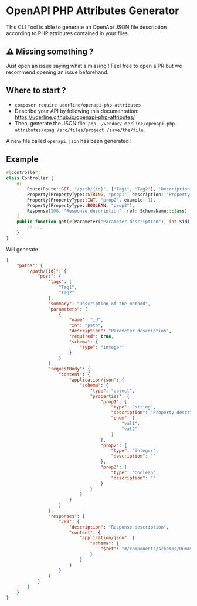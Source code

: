 # OpenAPI PHP Attributes Generator

This CLI Tool is able to generate an OpenApi JSON file description according to PHP attributes contained in your files.


## ⚠️ Missing something ?
Just open an issue saying what's missing ! Feel free to open a PR but we recommend opening an issue beforehand. 


## Where to start ?
- `composer require uderline/openapi-php-attributes`
- Describe your API by following this documentation: https://uderline.github.io/openapi-php-attributes/
- Then, generate the JSON file: `php ./vendor/uderline/openapi-php-attributes/opag /src/files/project /save/the/file`.

A new file called `openapi.json` has been generated !


## Example
```php
#[Controller]
class Controller {
    #[
        Route(Route::GET, "/path/{id}", ["Tag1", "Tag2"], "Description of the method"),
        Property(PropertyType::STRING, "prop1", description: "Property description", enum: ["val1", "val2"]),
        Property(PropertyType::INT, "prop2", example: 1),
        Property(PropertyType::BOOLEAN, "prop3"),
        Response(200, "Response description", ref: SchemaName::class)
    ]
    public function get(#[Parameter("Parameter description")] int $id): JsonResponse {
        // ...
    }
}
```

Will generate
```json
{
    "paths": {
        "/path/{id}": {
            "post": {
                "tags": [
                    "Tag1",
                    "Tag2"
                ],
                "summary": "Description of the method",
                "parameters": [
                    {
                        "name": "id",
                        "in": "path",
                        "description": "Parameter description",
                        "required": true,
                        "schema": {
                            "type": "integer"
                        }
                    }
                ],
                "requestBody": {
                    "content": {
                        "application/json": {
                            "schema": {
                                "type": "object",
                                "properties": {
                                    "prop1": {
                                        "type": "string",
                                        "description": "Property description",
                                        "enum": [
                                            "val1",
                                            "val2"
                                        ]
                                    },
                                    "prop2": {
                                        "type": "integer",
                                        "description": ""
                                    },
                                    "prop3": {
                                        "type": "boolean",
                                        "description": ""
                                    }
                                }
                            }
                        }
                    }
                },
                "responses": {
                    "200": {
                        "description": "Response description",
                        "content": {
                            "application/json": {
                                "schema": {
                                    "$ref": "#/components/schemas/DummyComponent"
                                }
                            }
                        }
                    }
                }
            }
        }
    }
}
```
